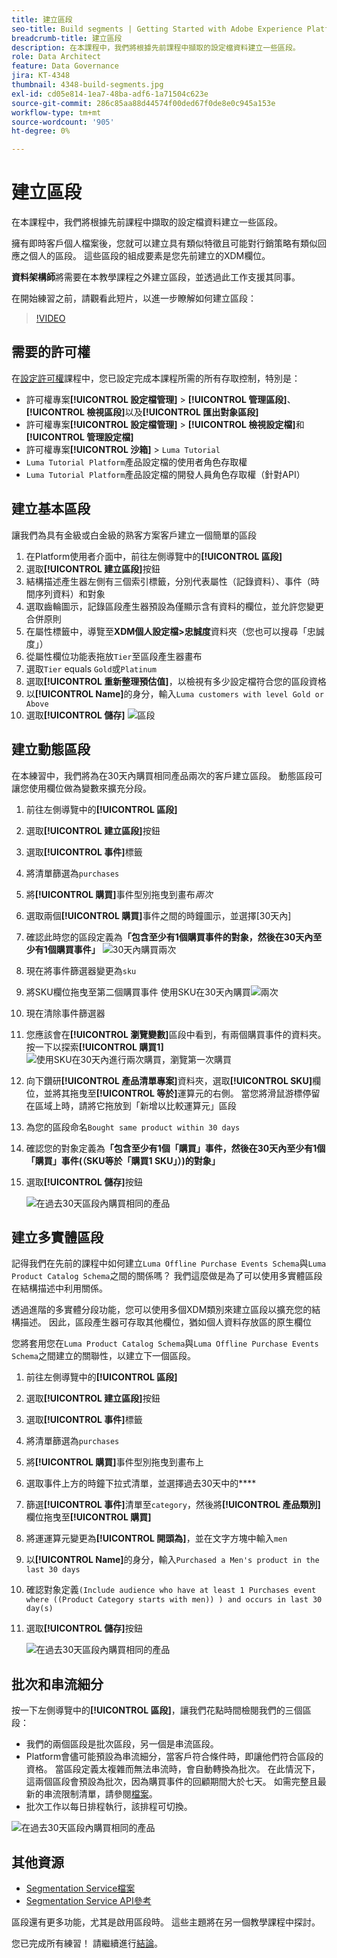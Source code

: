 ```yaml
---
title: 建立區段
seo-title: Build segments | Getting Started with Adobe Experience Platform for Data Architects and Data Engineers
breadcrumb-title: 建立區段
description: 在本課程中，我們將根據先前課程中擷取的設定檔資料建立一些區段。
role: Data Architect
feature: Data Governance
jira: KT-4348
thumbnail: 4348-build-segments.jpg
exl-id: cd05e814-1ea7-48ba-adf6-1a71504c623e
source-git-commit: 286c85aa88d44574f00ded67f0de8e0c945a153e
workflow-type: tm+mt
source-wordcount: '905'
ht-degree: 0%

---
```


# 建立區段

<!-- 30 min-->
在本課程中，我們將根據先前課程中擷取的設定檔資料建立一些區段。

擁有即時客戶個人檔案後，您就可以建立具有類似特徵且可能對行銷策略有類似回應之個人的區段。 這些區段的組成要素是您先前建立的XDM欄位。

**資料架構師**&#x200B;將需要在本教學課程之外建立區段，並透過此工作支援其同事。

在開始練習之前，請觀看此短片，以進一步瞭解如何建立區段：
>[!VIDEO](https://video.tv.adobe.com/v/27254?learn=on&enablevpops)


## 需要的許可權

在[設定許可權](configure-permissions.md)課程中，您已設定完成本課程所需的所有存取控制，特別是：

* 許可權專案&#x200B;**[!UICONTROL 設定檔管理]** > **[!UICONTROL 管理區段]**、**[!UICONTROL 檢視區段]**&#x200B;以及&#x200B;**[!UICONTROL 匯出對象區段]**
* 許可權專案&#x200B;**[!UICONTROL 設定檔管理]** > **[!UICONTROL 檢視設定檔]**&#x200B;和&#x200B;**[!UICONTROL 管理設定檔]**
* 許可權專案&#x200B;**[!UICONTROL 沙箱]** > `Luma Tutorial`
* `Luma Tutorial Platform`產品設定檔的使用者角色存取權
* `Luma Tutorial Platform`產品設定檔的開發人員角色存取權（針對API）

## 建立基本區段

讓我們為具有金級或白金級的熟客方案客戶建立一個簡單的區段

1. 在Platform使用者介面中，前往左側導覽中的&#x200B;**[!UICONTROL 區段]**
1. 選取&#x200B;**[!UICONTROL 建立區段]**&#x200B;按鈕
1. 結構描述產生器左側有三個索引標籤，分別代表屬性（記錄資料）、事件（時間序列資料）和對象
1. 選取齒輪圖示，記錄區段產生器預設為僅顯示含有資料的欄位，並允許您變更合併原則
1. 在屬性標籤中，導覽至&#x200B;**XDM個人設定檔>忠誠度**&#x200B;資料夾（您也可以搜尋「忠誠度」）
1. 從屬性欄位功能表拖放`Tier`至區段產生器畫布
1. 選取`Tier` equals `Gold`或`Platinum`
1. 選取&#x200B;**[!UICONTROL 重新整理預估值]**，以檢視有多少設定檔符合您的區段資格
1. 以&#x200B;**[!UICONTROL Name]**&#x200B;的身分，輸入`Luma customers with level Gold or Above`
1. 選取&#x200B;**[!UICONTROL 儲存]**
   ![區段](assets/segment-goldOrAbove.png)

<!--## Build a sequential segment-->

## 建立動態區段

在本練習中，我們將為在30天內購買相同產品兩次的客戶建立區段。 動態區段可讓您使用欄位做為變數來擴充分段。

1. 前往左側導覽中的&#x200B;**[!UICONTROL 區段]**
1. 選取&#x200B;**[!UICONTROL 建立區段]**&#x200B;按鈕
1. 選取&#x200B;**[!UICONTROL 事件]**&#x200B;標籤
1. 將清單篩選為`purchases`
1. 將&#x200B;**[!UICONTROL 購買]**&#x200B;事件型別拖曳到畫布&#x200B;_兩次_
1. 選取兩個&#x200B;**[!UICONTROL 購買]**&#x200B;事件之間的時鐘圖示，並選擇[30天內]
1. 確認此時您的區段定義為&#x200B;**「包含至少有1個購買事件的對象，然後在30天內至少有1個購買事件」**
   ![30天內購買兩次](assets/segment-twoPurchases.png)
1. 現在將事件篩選器變更為`sku`
1. 將SKU欄位拖曳至第二個購買事件
   使用SKU在30天內購買![兩次](assets/segment-twoPurchases-addSku.png)
1. 現在清除事件篩選器
1. 您應該會在&#x200B;**[!UICONTROL 瀏覽變數]**&#x200B;區段中看到，有兩個購買事件的資料夾。 按一下以探索&#x200B;**[!UICONTROL 購買1]**\
   ![使用SKU在30天內進行兩次購買，瀏覽第一次購買](assets/segment-twoPurchases-browsePurchaseOne.png)
1. 向下鑽研&#x200B;**[!UICONTROL 產品清單專案]**&#x200B;資料夾，選取&#x200B;**[!UICONTROL SKU]**&#x200B;欄位，並將其拖曳至&#x200B;**[!UICONTROL 等於]**&#x200B;運算元的右側。 當您將滑鼠游標停留在區域上時，請將它拖放到「新增以比較運算元」區段
1. 為您的區段命名`Bought same product within 30 days`
1. 確認您的對象定義為&#x200B;**「包含至少有1個「購買」事件，然後在30天內至少有1個「購買」事件(（SKU等於「購買1 SKU」）)的對象」**
1. 選取&#x200B;**[!UICONTROL 儲存]**&#x200B;按鈕

   ![在過去30天區段內購買相同的產品](assets/segment-boughtSameProduct.png)

## 建立多實體區段

記得我們在先前的課程中如何建立`Luma Offline Purchase Events Schema`與`Luma Product Catalog Schema`之間的關係嗎？ 我們這麼做是為了可以使用多實體區段在結構描述中利用關係。

透過進階的多實體分段功能，您可以使用多個XDM類別來建立區段以擴充您的結構描述。 因此，區段產生器可存取其他欄位，猶如個人資料存放區的原生欄位

您將套用您在`Luma Product Catalog Schema`與`Luma Offline Purchase Events Schema`之間建立的關聯性，以建立下一個區段。

1. 前往左側導覽中的&#x200B;**[!UICONTROL 區段]**
1. 選取&#x200B;**[!UICONTROL 建立區段]**&#x200B;按鈕
1. 選取&#x200B;**[!UICONTROL 事件]**&#x200B;標籤
1. 將清單篩選為`purchases`
1. 將&#x200B;**[!UICONTROL 購買]**&#x200B;事件型別拖曳到畫布上
1. 選取事件上方的時鐘下拉式清單，並選擇過去30天中的&#x200B;****
1. 篩選&#x200B;**[!UICONTROL 事件]**&#x200B;清單至`category`，然後將&#x200B;**[!UICONTROL 產品類別]**&#x200B;欄位拖曳至&#x200B;**[!UICONTROL 購買]**
1. 將運運算元變更為&#x200B;**[!UICONTROL 開頭為]**，並在文字方塊中輸入`men`
1. 以&#x200B;**[!UICONTROL Name]**&#x200B;的身分，輸入`Purchased a Men's product in the last 30 days`
1. 確認對象定義`(Include audience who have at least 1 Purchases event where ((Product Category starts with men)) ) and occurs in last 30 day(s)`
1. 選取&#x200B;**[!UICONTROL 儲存]**&#x200B;按鈕

   ![在過去30天區段內購買相同的產品](assets/segment-purchasedMens.png)

## 批次和串流細分

按一下左側導覽中的&#x200B;**[!UICONTROL 區段]**，讓我們花點時間檢閱我們的三個區段：

* 我們的兩個區段是批次區段，另一個是串流區段。
* Platform會儘可能預設為串流細分，當客戶符合條件時，即讓他們符合區段的資格。 當區段定義太複雜而無法串流時，會自動轉換為批次。 在此情況下，這兩個區段會預設為批次，因為購買事件的回顧期間大於七天。 如需完整且最新的串流限制清單，請參閱[檔案](https://experienceleague.adobe.com/docs/experience-platform/segmentation/ui/streaming-segmentation.html)。
* 批次工作以每日排程執行，該排程可切換。

![在過去30天區段內購買相同的產品](assets/segment-review.png)

## 其他資源

* [Segmentation Service檔案](https://experienceleague.adobe.com/docs/experience-platform/segmentation/home.html?lang=zh-Hant)
* [Segmentation Service API參考](https://www.adobe.io/experience-platform-apis/references/segmentation/)

區段還有更多功能，尤其是啟用區段時。 這些主題將在另一個教學課程中探討。

您已完成所有練習！ 請繼續進行[結論](conclusion.md)。
